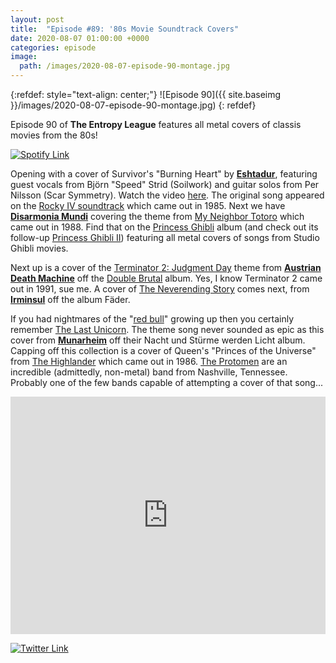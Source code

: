 ```yaml
---
layout: post
title:  "Episode #89: '80s Movie Soundtrack Covers"
date: 2020-08-07 01:00:00 +0000
categories: episode
image:
  path: /images/2020-08-07-episode-90-montage.jpg
---
```


{:refdef: style="text-align: center;"}
![Episode 90]({{ site.baseimg }}/images/2020-08-07-episode-90-montage.jpg)
{: refdef}

Episode 90 of **The Entropy League** features all metal covers of classis movies from the 80s!

[![Spotify Link](https://img.shields.io/badge/The%20Entropy%20League-Episode%2090-lightgrey?style=for-the-badge&logo=spotify)](https://open.spotify.com/playlist/0Qqb88uLk3K2EAmYXYxtXd)

<!-- more -->

Opening with a cover of Survivor's "Burning Heart" by [**Eshtadur**](https://eshtadur.bandcamp.com/), featuring guest vocals from Björn "Speed" Strid (Soilwork) and guitar solos from Per Nilsson (Scar Symmetry). Watch the video [here](https://www.youtube.com/watch?v=gJZvVGgon8g). The original song appeared on the [Rocky IV soundtrack](https://en.wikipedia.org/wiki/Rocky_IV_(soundtrack)) which came out in 1985. Next we have [**Disarmonia Mundi**](http://www.disarmoniamundi.com/) covering the theme from [My Neighbor Totoro](https://en.wikipedia.org/wiki/My_Neighbor_Totoro) which came out in 1988. Find that on the [Princess Ghibli](http://www.nausicaa.net/wiki/Princess_Ghibli_-_Imaginary_Flying_Machines) album (and check out its follow-up [Princess Ghibli II](http://www.nausicaa.net/wiki/Princess_Ghibli_II_-_Imaginary_Flying_Machines)) featuring all metal covers of songs from Studio Ghibli movies.

<p></p>

Next up is a cover of the [Terminator 2: Judgment Day](https://en.wikipedia.org/wiki/Terminator_2:_Judgment_Day) theme from [**Austrian Death Machine**](https://en.wikipedia.org/wiki/Austrian_Death_Machine) off the [Double Brutal](https://en.wikipedia.org/wiki/Double_Brutal) album. Yes, I know Terminator 2 came out in 1991, sue me. A cover of [The Neverending Story](https://en.wikipedia.org/wiki/The_NeverEnding_Story_(film)) comes next, from [**Irminsul**](https://irminsulgbg.bandcamp.com/) off the album Fäder. 

<p></p>

If you had nightmares of the "[red bull](https://youtu.be/g4BfU90n6T0?t=10)" growing up then you certainly remember [The Last Unicorn](https://en.wikipedia.org/wiki/The_Last_Unicorn_(film)). The theme song never sounded as epic as this cover from [**Munarheim**](https://munarheim.bandcamp.com/) off their Nacht und Stürme werden Licht album. Capping off this collection is a cover of Queen's "Princes of the Universe" from [The Highlander](https://en.wikipedia.org/wiki/Highlander_(film)) which came out in 1986. [The Protomen](https://theprotomen.bandcamp.com/) are an incredible (admittedly, non-metal) band from Nashville, Tennessee. Probably one of the few bands capable of attempting a cover of that song...

<p></p>

<iframe src="https://open.spotify.com/embed/playlist/0Qqb88uLk3K2EAmYXYxtXd" width="100%" height="380" frameborder="0" allowtransparency="true" allow="encrypted-media"></iframe>

[![Twitter Link](https://img.shields.io/twitter/follow/entropyjim?style=social)](https://twitter.com/entropyjim)

